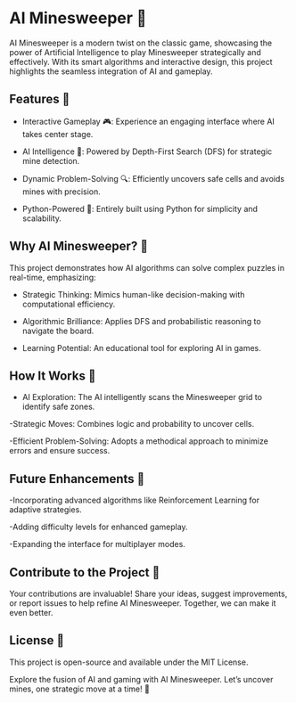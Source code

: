 # AI Minesweeper 🧠

AI Minesweeper is a modern twist on the classic game, showcasing the power of Artificial Intelligence to play Minesweeper strategically and effectively. With its smart algorithms and interactive design, this project highlights the seamless integration of AI and gameplay.

## Features 🚀

- Interactive Gameplay 🎮: Experience an engaging interface where AI takes center stage.

- AI Intelligence 🤖: Powered by Depth-First Search (DFS) for strategic mine detection.

- Dynamic Problem-Solving 🔍: Efficiently uncovers safe cells and avoids mines with precision.

- Python-Powered 🐍: Entirely built using Python for simplicity and scalability.

## Why AI Minesweeper? 🌟

This project demonstrates how AI algorithms can solve complex puzzles in real-time, emphasizing:

- Strategic Thinking: Mimics human-like decision-making with computational efficiency.

- Algorithmic Brilliance: Applies DFS and probabilistic reasoning to navigate the board.

- Learning Potential: An educational tool for exploring AI in games.

## How It Works 🧠

- AI Exploration: The AI intelligently scans the Minesweeper grid to identify safe zones.

-Strategic Moves: Combines logic and probability to uncover cells.

-Efficient Problem-Solving: Adopts a methodical approach to minimize errors and ensure success.

## Future Enhancements 🔮

-Incorporating advanced algorithms like Reinforcement Learning for adaptive strategies.

-Adding difficulty levels for enhanced gameplay.

-Expanding the interface for multiplayer modes.

## Contribute to the Project 🤝

Your contributions are invaluable! Share your ideas, suggest improvements, or report issues to help refine AI Minesweeper. Together, we can make it even better.

## License 📜

This project is open-source and available under the MIT License.

Explore the fusion of AI and gaming with AI Minesweeper. Let’s uncover mines, one strategic move at a time! 🎉

